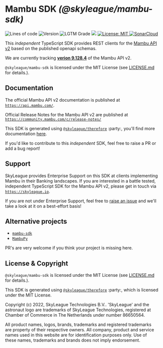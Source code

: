 # Mambu SDK _(@skyleague/mambu-sdk)_

<p>
  <img alt="Lines of code" src="https://img.shields.io/tokei/lines/github/skyleague/mambu-sdk">
  <img alt="Version" src="https://img.shields.io/github/package-json/v/skyleague/mambu-sdk" />
  <img alt="LGTM Grade" src="https://img.shields.io/lgtm/grade/javascript/github/skyleague/mambu-sdk">
  <img src="https://img.shields.io/badge/node-%3E%3D16-blue.svg" />
  <a href="./LICENSE.md" target="_blank">
    <img alt="License: MIT" src="https://img.shields.io/badge/License-MIT-yellow.svg" />
  </a>
  <a href="https://sonarcloud.io/summary/new_code?id=skyleague_mambu-sdk" target="_blank">
    <img alt="SonarCloud" src="https://sonarcloud.io/api/project_badges/measure?project=skyleague_mambu-sdk&metric=alert_status&token=b45e203ec15513147bede75da8d3a5971794c79d">
  </a>
</p>

This _independent_ TypeScript SDK provides REST clients for the [Mambu API v2](https://api.mambu.com/) based on the published openapi schemas.

We are currently tracking [**verion 9.128.4**](https://community.mambu.com/t/mambu-release-notes-v9-128-4/) of the Mambu API v2.

`@skyleague/mambu-sdk` is licensed under the MIT License (see [LICENSE.md](./LICENSE.md) for details.). 

## Documentation

The official Mambu API v2 documentation is published at [`https://api.mambu.com/`](https://api.mambu.com/).

Official Release Notes for the Mambu API v2 are published at [`https://community.mambu.com/c/release-notes/`](https://community.mambu.com/c/release-notes/)

This SDK is generated using [`@skyleague/therefore`](https://github.com/skyleague/therefore) :party:, you'll find more documentation [here](https://github.com/skyleague/therefore).

If you'd like to contribute to this _independent_ SDK, feel free to raise a PR or add a bug report!

## Support

SkyLeague provides Enterprise Support on this SDK at clients implementing Mambu in their Banking landscapes. If you are interested in a battle tested, independent TypeScript SDK for the Mambu API v2, please get in touch via [`https://skyleague.io`](https://skyleague.io).

If you are not under Enterprise Support, feel free to [raise an issue](https://github.com/skyleague/mambu-sdk/issues/new) and we'll take a look at it on a best-effort basis!

## Alternative projects

- [`mambu-sdk`](https://www.npmjs.com/package/mambu-sdk)
- [`MambuPy`](https://pypi.org/project/MambuPy/)

PR's are very welcome if you think your project is missing here.

## License & Copyright

`@skyleague/mambu-sdk` is licensed under the MIT License (see [LICENSE.md](./LICENSE.md) for details.). 

This SDK is generated using [`@skyleague/therefore`](https://github.com/skyleague/therefore) :party:, which is licensed under the MIT License.

Copyright (c) 2022, SkyLeague Technologies B.V..
'SkyLeague' and the astronaut logo are trademarks of SkyLeague Technologies, registered at Chamber of Commerce in The Netherlands under number 86650564.

All product names, logos, brands, trademarks and registered trademarks are property of their respective owners. All company, product and service names used in this website are for identification purposes only. Use of these names, trademarks and brands does not imply endorsement.